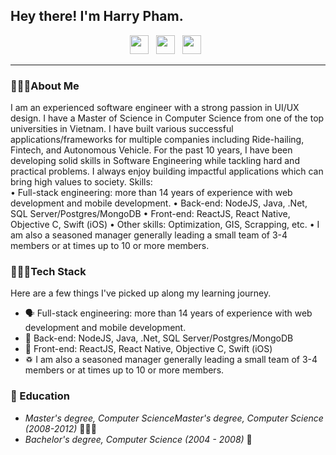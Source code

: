 ## Hey there! I'm Harry Pham.

<p align='center'>
<a href="mailto:phhai@ymail.com"><img height="30" src="https://raw.githubusercontent.com/iansmathew/iansmathew/master/assets/icon_email.png"></a>&nbsp;&nbsp;
<a href="https://www.linkedin.com/in/harry-hai-pham/"><img height="30" src="https://raw.githubusercontent.com/iansmathew/iansmathew/master/assets/icon_linkedin.png"></a>&nbsp;&nbsp;
<a href="https://www.facebook.com/phhai.it"><img height="30" src="https://raw.githubusercontent.com/iansmathew/iansmathew/master/assets/icon_unity3d.png"></a>&nbsp;&nbsp;
</p>

---

### 🙋🏽‍♂️About Me

<p> I am an experienced software engineer with a strong passion in UI/UX design. I have a Master of Science in Computer Science from one of the top universities in Vietnam. 
I have built various successful applications/frameworks for multiple companies including Ride-hailing, Fintech, and Autonomous Vehicle. For the past 10 years, I have been developing solid skills in Software Engineering while tackling hard and practical problems. I always enjoy building impactful applications which can bring high values to society.
Skills: 
<br />
• Full-stack engineering: more than 14 years of experience with web development and mobile development.
• Back-end: NodeJS, Java, .Net, SQL Server/Postgres/MongoDB
• Front-end: ReactJS, React Native, Objective C, Swift (iOS)
• Other skills: Optimization, GIS, Scrapping, etc.
• I am also a seasoned manager generally leading a small team of 3-4 members or at times up to 10 or more members.
</p>

### 👨🏽‍💻Tech Stack

<p>
Here are a few things I've picked up along my learning journey.
</p>

- 🗣 Full-stack engineering: more than 14 years of experience with web development and mobile development.
- 🎒 Back-end: NodeJS, Java, .Net, SQL Server/Postgres/MongoDB
- 📱 Front-end: ReactJS, React Native, Objective C, Swift (iOS)
- ♽ I am also a seasoned manager generally leading a small team of 3-4 members or at times up to 10 or more members.

### 🌱 Education

- _Master's degree, Computer ScienceMaster's degree, Computer Science (2008-2012)_ 🧙🏽‍♂️
- _Bachelor's degree, Computer Science (2004 - 2008)_ 🤖
